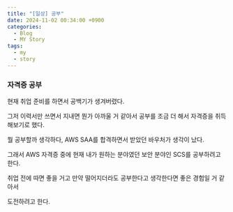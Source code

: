 ```yaml
---
title: "[일상] 공부"
date: 2024-11-02 00:34:00 +0900
categories:
  - Blog
  - MY Story
tags:
  - my
  - story
---
```


### 자격증 공부

현재 취업 준비를 하면서 공백기가 생겨버렸다.

그저 이력서만 쓰면서 지내면 뭔가 아까울 거 같아서 공부를 조금 더 해서
자격증을 취득해보기로 했다.

뭘 공부할까 생각하다, AWS SAA를 합격하면서 받았던 바우처가 생각이 났다.

그래서 AWS 자격증 중에 현재 내가 원하는 분야였던 보안 분야인 SCS를 공부하려고 한다.

취업 전에 따면 좋을 거고 만약 떨어지더라도 공부한다고 생각한다면 좋은 경험일 거 같아서

도전하려고 한다.

